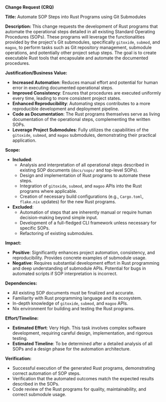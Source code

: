 **Change Request (CRQ)**

**Title:** Automate SOP Steps into Rust Programs using Git Submodules

**Description:**
This change requests the development of Rust programs that automate the operational steps detailed in all existing Standard Operating Procedures (SOPs). These programs will leverage the functionalities provided by the project's Git submodules, specifically `gitoxide`, `submod`, and `magoo`, to perform tasks such as Git repository management, submodule operations, and potentially other project setup steps. The goal is to create executable Rust tools that encapsulate and automate the documented procedures.

**Justification/Business Value:**
*   **Increased Automation**: Reduces manual effort and potential for human error in executing documented operational steps.
*   **Improved Consistency**: Ensures that procedures are executed uniformly every time, leading to more consistent project states.
*   **Enhanced Reproducibility**: Automating steps contributes to a more reproducible development and deployment pipeline.
*   **Code as Documentation**: The Rust programs themselves serve as living documentation of the operational steps, complementing the written SOPs.
*   **Leverage Project Submodules**: Fully utilizes the capabilities of the `gitoxide`, `submod`, and `magoo` submodules, demonstrating their practical application.

**Scope:**
*   **Included**:
    *   Analysis and interpretation of all operational steps described in existing SOP documents (`docs/sops/` and top-level SOPs).
    *   Design and implementation of Rust programs to automate these steps.
    *   Integration of `gitoxide`, `submod`, and `magoo` APIs into the Rust programs where applicable.
    *   Creation of necessary build configurations (e.g., `Cargo.toml`, `flake.nix` updates) for the new Rust programs.
*   **Excluded**:
    *   Automation of steps that are inherently manual or require human decision-making beyond simple input.
    *   Development of a full-fledged CLI framework unless necessary for specific SOPs.
    *   Refactoring of existing submodules.

**Impact:**
*   **Positive**: Significantly enhances project automation, consistency, and reproducibility. Provides concrete examples of submodule usage.
*   **Negative**: Requires substantial development effort in Rust programming and deep understanding of submodule APIs. Potential for bugs in automated scripts if SOP interpretation is incorrect.

**Dependencies:**
*   All existing SOP documents must be finalized and accurate.
*   Familiarity with Rust programming language and its ecosystem.
*   In-depth knowledge of `gitoxide`, `submod`, and `magoo` APIs.
*   Nix environment for building and testing the Rust programs.

**Effort/Timeline:**
*   **Estimated Effort**: Very High. This task involves complex software development, requiring careful design, implementation, and rigorous testing.
*   **Estimated Timeline**: To be determined after a detailed analysis of all SOPs and a design phase for the automation architecture.

**Verification:**
*   Successful execution of the generated Rust programs, demonstrating correct automation of SOP steps.
*   Verification that the automated outcomes match the expected results described in the SOPs.
*   Code review of the Rust programs for quality, maintainability, and correct submodule usage.
